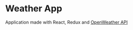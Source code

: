 <h1>Weather App</h1>

<p>Application made with React, Redux and <a href="https://openweathermap.org/api">OpenWeather API</a></p>
